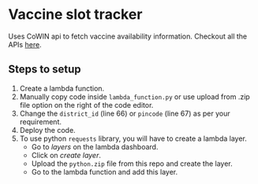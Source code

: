 # Vaccine slot tracker

Uses CoWIN api to fetch vaccine availability information. Checkout all the APIs [here](https://apisetu.gov.in/public/marketplace/api/cowin).

## Steps to setup 
1. Create a lambda function.
2. Manually copy code inside `lambda_function.py` or use upload from .zip file option on the right of the code editor.
3. Change the `district_id` (line 66) or `pincode` (line 67) as per your requirement.
4. Deploy the code.
5. To use python `requests` library, you will have to create a lambda layer.
    - Go to *layers* on the lambda dashboard.
    - Click on *create layer*.
    - Upload the `python.zip` file from this repo and create the layer.
    - Go to the lambda function and add this layer.
